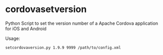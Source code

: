 cordovasetversion
=================

Python Script to set the version number of a Apache Cordova application for iOS and Android

Usage:

```
setcordovaversion.py 1.9.9 9999 /path/to/config.xml
```
